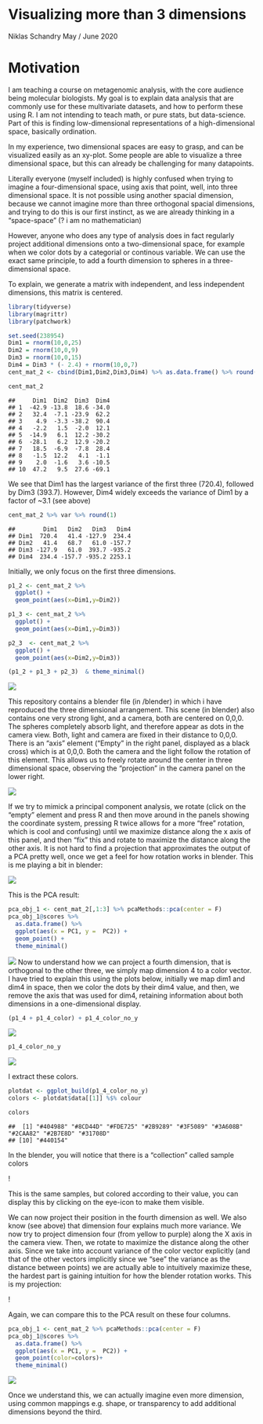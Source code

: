 Visualizing more than 3 dimensions
================
Niklas Schandry
May / June 2020

# Motivation

I am teaching a course on metagenomic analysis, with the core audience
being molecular biologists. My goal is to explain data analysis that are
commonly use for these multivariate datasets, and how to perform these
using R. I am not intending to teach math, or pure stats, but
data-science. Part of this is finding low-dimensional representations of
a high-dimensional space, basically ordination.

In my experience, two dimensional spaces are easy to grasp, and can be
visualized easily as an xy-plot. Some people are able to visualize a
three dimensional space, but this can already be challenging for many
datapoints.

Literally everyone (myself included) is highly confused when trying to
imagine a four-dimensional space, using axis that point, well, into
three dimensional space. It is not possible using another spacial
dimension, because we cannot imagine more than three orthogonal spacial
dimensions, and trying to do this is our first instinct, as we are
already thinking in a “space-space” (? i am no mathematician)

However, anyone who does any type of analysis does in fact regularly
project additional dimensions onto a two-dimensional space, for example
when we color dots by a categorial or continous variable. We can use the
exact same principle, to add a fourth dimension to spheres in a
three-dimensional space.

To explain, we generate a matrix with independent, and less independent
dimensions, this matrix is centered.

``` r
library(tidyverse)
library(magrittr)
library(patchwork)
```

``` r
set.seed(238954)
Dim1 = rnorm(10,0,25)
Dim2 = rnorm(10,0,9)
Dim3 = rnorm(10,0,15)
Dim4 = Dim3 * (- 2.4) + rnorm(10,0,7)
cent_mat_2 <- cbind(Dim1,Dim2,Dim3,Dim4) %>% as.data.frame() %>% round(1)
```

``` r
cent_mat_2
```

    ##     Dim1  Dim2  Dim3  Dim4
    ## 1  -42.9 -13.8  18.6 -34.0
    ## 2   32.4  -7.1 -23.9  62.2
    ## 3    4.9  -3.3 -38.2  90.4
    ## 4   -2.2   1.5  -2.0  12.1
    ## 5  -14.9   6.1  12.2 -30.2
    ## 6  -28.1   6.2  12.9 -20.2
    ## 7   18.5  -6.9  -7.8  28.4
    ## 8   -1.5  12.2   4.1  -1.1
    ## 9    2.0  -1.6   3.6 -10.5
    ## 10  47.2   9.5  27.6 -69.1

We see that Dim1 has the largest variance of the first three (720.4),
followed by Dim3 (393.7). However, Dim4 widely exceeds the variance of
Dim1 by a factor of \~3.1 (see above)

``` r
cent_mat_2 %>% var %>% round(1)
```

    ##        Dim1   Dim2   Dim3   Dim4
    ## Dim1  720.4   41.4 -127.9  234.4
    ## Dim2   41.4   68.7   61.0 -157.7
    ## Dim3 -127.9   61.0  393.7 -935.2
    ## Dim4  234.4 -157.7 -935.2 2253.1

Initially, we only focus on the first three dimensions.

``` r
p1_2 <- cent_mat_2 %>% 
  ggplot() +
  geom_point(aes(x=Dim1,y=Dim2))

p1_3 <- cent_mat_2 %>% 
  ggplot() +
  geom_point(aes(x=Dim1,y=Dim3))

p2_3  <- cent_mat_2 %>% 
  ggplot() +
  geom_point(aes(x=Dim2,y=Dim3))

(p1_2 + p1_3 + p2_3)  & theme_minimal()
```

![](README_files/figure-gfm/unnamed-chunk-5-1.png)<!-- -->

This repository contains a blender file (in /blender) in which i have
reproduced the three dimensional arrangement. This scene (in blender)
also contains one very strong light, and a camera, both are centered on
0,0,0. The spheres completely absorb light, and therefore appear as dots
in the camera view. Both, light and camera are fixed in their distance
to 0,0,0. There is an “axis” element (“Empty” in the right panel,
displayed as a black cross) which is at 0,0,0. Both the camera and the
light follow the rotation of this element. This allows us to freely
rotate around the center in three dimensional space, observing the
“projection” in the camera panel on the lower right.

![](imgs/Blender_scene_overview.PNG)

If we try to mimick a principal component analysis, we rotate (click on
the “empty” element and press R and then move around in the panels
showing the coordinate system, pressing R twice allows for a more “free”
rotation, which is cool and confusing) until we maximize distance along
the x axis of this panel, and then “fix” this and rotate to maximize the
distance along the other axis. It is not hard to find a projection that
approximates the output of a PCA pretty well, once we get a feel for how
rotation works in blender. This is me playing a bit in blender:

![](imgs/First_projection.PNG)

This is the PCA result:

``` r
pca_obj_1 <- cent_mat_2[,1:3] %>% pcaMethods::pca(center = F) 
pca_obj_1@scores %>%
  as.data.frame() %>%
  ggplot(aes(x = PC1, y =  PC2)) + 
  geom_point() +
  theme_minimal()
```

![](README_files/figure-gfm/unnamed-chunk-6-1.png)<!-- --> Now to
understand how we can project a fourth dimension, that is orthogonal to
the other three, we simply map dimension 4 to a color vector. I have
tried to explain this using the plots below, initially we map dim1 and
dim4 in space, then we color the dots by their dim4 value, and then, we
remove the axis that was used for dim4, retaining information about both
dimensions in a one-dimensional display.

``` r
(p1_4 + p1_4_color) + p1_4_color_no_y
```

![](README_files/figure-gfm/unnamed-chunk-8-1.png)<!-- -->

``` r
p1_4_color_no_y
```

![](README_files/figure-gfm/unnamed-chunk-10-1.png)<!-- -->

I extract these colors.

``` r
plotdat <- ggplot_build(p1_4_color_no_y)
colors <- plotdat$data[[1]] %$% colour
```

``` r
colors
```

    ##  [1] "#404988" "#8CD44D" "#FDE725" "#2B9289" "#3F5089" "#3A608B" "#2CAA82" "#2B7E8D" "#31708D"
    ## [10] "#440154"

In the blender, you will notice that there is a “collection” called
sample colors

\![](imgs/blender\_sample\_color\_collection.PNG)

This is the same samples, but colored according to their value, you can
display this by clicking on the eye-icon to make them visible.

We can now project their position in the fourth dimension as well. We
also know (see above) that dimension four explains much more variance.
We now try to project dimension four (from yellow to purple) along the X
axis in the camera view. Then, we rotate to maximize the distance along
the other axis. Since we take into account variance of the color vector
explicitly (and that of the other vectors implicitly since we “see” the
variance as the distance between points) we are actually able to
intuitively maximize these, the hardest part is gaining intuition for
how the blender rotation works. This is my projection:

\![](imgs/Second\_Projection.PNG)

Again, we can compare this to the PCA result on these four columns.

``` r
pca_obj_1 <- cent_mat_2 %>% pcaMethods::pca(center = F) 
pca_obj_1@scores %>%
  as.data.frame() %>%
  ggplot(aes(x = PC1, y =  PC2)) + 
  geom_point(color=colors)+
  theme_minimal()
```

![](README_files/figure-gfm/unnamed-chunk-13-1.png)<!-- -->

Once we understand this, we can actually imagine even more dimension,
using common mappings e.g. shape, or transparency to add additional
dimensions beyond the third.
